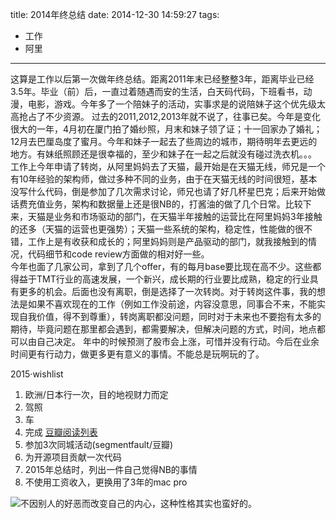 title: 2014年终总结
date: 2014-12-30 14:59:27
tags:
- 工作
- 阿里

---
这算是工作以后第一次做年终总结。距离2011年末已经整整3年，距离毕业已经3.5年。毕业（前）后，一直过着随遇而安的生活，白天码代码，下班看书，动漫，电影，游戏。今年多了一个陪妹子的活动，实事求是的说陪妹子这个优先级太高抢占了不少资源。
过去的2011,2012,2013年就不说了，往事已矣。今年是变化很大的一年，4月初在厦门拍了婚纱照，月末和妹子领了证；十一回家办了婚礼；12月去巴厘岛度了蜜月。今年和妹子一起去了些周边的城市，期待明年去更远的地方。有妹纸照顾还是很幸福的，至少和妹子在一起之后就没有碰过洗衣机。。。  
工作上今年申请了转岗，从阿里妈妈去了天猫，最开始是在天猫无线，师兄是一个有10年经验的架构师，做过多种不同的业务，由于在天猫无线的时间很短，基本没写什么代码，倒是参加了几次需求讨论，师兄也请了好几杯星巴克；后来开始做话费充值业务，架构和数据量上还是很NB的，打酱油的做了几个日常。比较下来，天猫是业务和市场驱动的部门，在天猫半年接触的运营比在阿里妈妈3年接触的还多（天猫的运营也更强势）；天猫一些系统的架构，稳定性，性能做的很不错，工作上是有收获和成长的；阿里妈妈则是产品驱动的部门，就我接触到的情况，代码细节和code review方面做的相对好一些。  
今年也面了几家公司，拿到了几个offer，有的每月base要比现在高不少。这些都得益于TMT行业的高速发展，一个新兴，成长期的行业要比成熟，稳定的行业具有更多的机会。后面也没有离职，倒是选择了一次转岗。对于转岗这件事，我的想法是如果不喜欢现在的工作（例如工作没前途，内容没意思，同事合不来，不能实现自我价值，得不到尊重），转岗离职都没问题，同时对于未来也不要抱有太多的期待，毕竟问题在那里都会遇到，都需要解决，但解决问题的方式，时间，地点都可以由自己决定。
年中的时候预测了股市会上涨，可惜并没有行动。今后在业余时间更有行动力，做更多更有意义的事情。不能总是玩啊玩的了。  

2015·wishlist

1. 欧洲/日本行一次，目的地视财力而定
2. 驾照
3. 车
4. 完成 [豆瓣阅读列表](http://book.douban.com/people/49806902/wish)
5. 参加3次同城活动(segmentfault/豆瓣)
6. 为开源项目贡献一次代码
7. 2015年总结时，列出一件自己觉得NB的事情
8. 不使用工资收入，更换用了3年的mac pro

![不因别人的好恶而改变自己的内心，这种性格其实也蛮好的。](http://hexo-tuchuan.qiniudn.com/saber.jpg?imageView/1/w/670/h/900)

